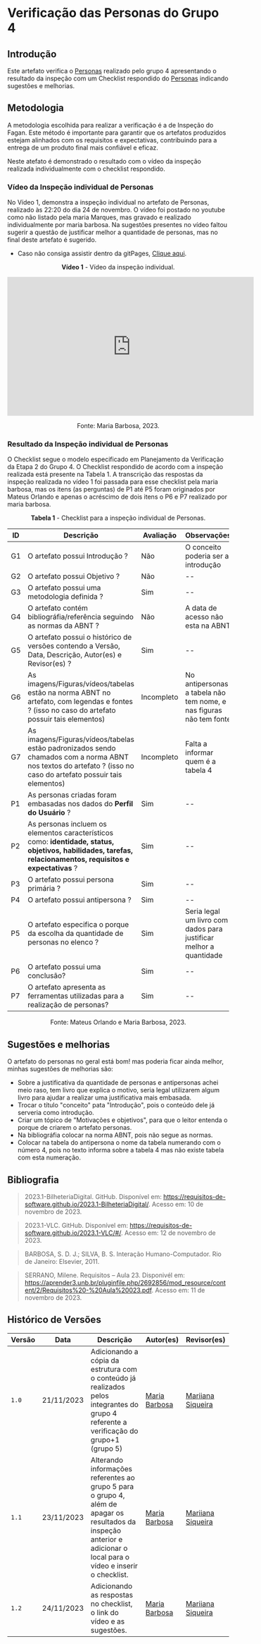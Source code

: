 # Verificação das Personas do Grupo 4

## Introdução

Este artefato verifica o [Personas](https://requisitos-de-software.github.io/2023.2-e-Titulo/elicitacao/Personas/) realizado pelo grupo 4 apresentando o resultado da inspeção com um Checklist respondido do [Personas](https://requisitos-de-software.github.io/2023.2-e-Titulo/elicitacao/Personas/) indicando sugestões e melhorias. 

## Metodologia

A metodologia escolhida para realizar a verificação é a de Inspeção do Fagan. Este método é importante para garantir que os artefatos produzidos estejam alinhados com os requisitos e expectativas, contribuindo para a entrega de um produto final mais confiável e eficaz. 

Neste atefato é demonstrado o resultado com o vídeo da inspeção realizada individualmente com o checklist respondido.

### Vídeo da Inspeção individual de Personas

No Vídeo 1, demonstra a inspeção individual no artefato de Personas, realizado às 22:20 do dia 24 de novembro. O vídeo foi postado no youtube como não listado pela maria Marques, mas gravado e realizado individualmente por maria barbosa. Na sugestões presentes no vídeo faltou sugerir a questão de justificar melhor a quantidade de personas, mas no final deste artefato é sugerido.

- Caso não consiga assistir dentro da gitPages, [Clique aqui](https://youtu.be/HmbARagdXkw).

<center>

**Vídeo 1** - Vídeo da inspeção individual.

<iframe width="560" height="315" src="https://youtu.be/HmbARagdXkw" title="YouTube video player" frameborder="0" allow="accelerometer; autoplay; clipboard-write; encrypted-media; gyroscope; picture-in-picture; web-share" allowfullscreen></iframe>

Fonte: Maria Barbosa, 2023.

</center>

### Resultado da Inspeção individual de Personas

O Checklist segue o modelo especificado em Planejamento da Verificação da Etapa 2 do Grupo 4. O Checklist respondido de acordo com a inspeção realizada está presente na Tabela 1.  A transcrição das respostas da inspeção realizada no vídeo 1 foi passada para esse checklist pela maria barbosa, mas os itens (as perguntas) de P1 até P5 foram originados por Mateus Orlando e apenas o acréscimo de dois itens o P6 e P7 realizado por maria barbosa.

<center>

**Tabela 1** - Checklist para a inspeção individual de Personas.

| ID | Descrição | Avaliação | Observações |
| ---| -------- | --------- | ------------ |
| G1  | O artefato possui Introdução ? | Não | O conceito poderia ser a introdução |
| G2  | O artefato possui Objetivo ? | Não | -- |
| G3  | O artefato possui uma metodologia definida ? | Sim | -- |
| G4  | O artefato contém bibliográfia/referência seguindo as normas da ABNT ? | Não | A data de acesso não esta na ABNT |
| G5  | O artefato possui o histórico de versões contendo a Versão, Data, Descrição, Autor(es) e Revisor(es) ? | Sim | -- |
| G6  | As imagens/Figuras/vídeos/tabelas estão na norma ABNT no artefato, com legendas e fontes ? (isso no caso do artefato possuir tais elementos) | Incompleto | No antipersonas a tabela não tem nome, e nas figuras não tem fonte |
| G7  | As imagens/Figuras/vídeos/tabelas estão padronizados sendo chamados com a norma ABNT nos textos do artefato ? (isso no caso do artefato possuir tais elementos) | Incompleto | Falta a informar quem é a tabela 4 |
| P1 | As personas criadas foram embasadas nos dados do **Perfil do Usuário** ? | Sim | -- |
| P2 | As personas incluem os elementos característicos como: **identidade, status, objetivos, habilidades, tarefas, relacionamentos, requisitos e expectativas** ? | Sim | -- |
| P3 | O artefato possui persona primária ? | Sim | -- |
| P4 | O artefato possui antipersona ? | Sim | -- |
| P5 | O artefato especifica o porque da escolha da quantidade de personas no elenco ?  | Sim | Seria legal um livro com dados para justificar melhor a quantidade |
| P6 | O artefato possui uma conclusão?  | Sim | -- |
| P7 | O artefato apresenta as ferramentas utilizadas para a realização de personas? | Sim | -- |

Fonte: Mateus Orlando e Maria Barbosa, 2023.

</center>

## Sugestões e melhorias

O artefato do personas no geral está bom! mas poderia ficar ainda melhor, minhas sugestões de melhorias são:

- Sobre a justificativa da quantidade de personas e antipersonas achei meio raso, tem livro que explica o motivo, seria legal utilizarem algum livro para ajudar a realizar uma justificativa mais embasada.
- Trocar o título "conceito" pata "Introdução", pois o conteúdo dele já serveria como introdução.
- Criar um tópico de "Motivações e objetivos", para que o leitor entenda o porque de criarem o artefato personas.
- Na bibliográfia colocar na norma ABNT, pois não segue as normas.
- Colocar na tabela do antipersona o nome da tabela numerando com o número 4, pois no texto informa sobre a tabela 4 mas não existe tabela com esta numeração.


## Bibliografia

> 2023.1-BilheteriaDigital. GitHub. Disponível em: https://requisitos-de-software.github.io/2023.1-BilheteriaDigital/. Acesso em: 10 de novembro de 2023.

> 2023.1-VLC. GitHub. Disponível em: https://requisitos-de-software.github.io/2023.1-VLC/#/. Acesso em: 12 de novembro de 2023.

> BARBOSA, S. D. J.; SILVA, B. S. Interação Humano-Computador. Rio de Janeiro: Elsevier, 2011.

> SERRANO, Milene. Requisitos – Aula 23. Disponivél em: https://aprender3.unb.br/pluginfile.php/2692856/mod_resource/content/2/Requisitos%20-%20Aula%20023.pdf. Acesso em: 11 de novembro de 2023.

## Histórico de Versões

| Versão | Data       | Descrição   | Autor(es)   | Revisor(es) |
| ------ | ---------- | ----------- | ------------ | ---------- |
| `1.0`  | 21/11/2023 | Adicionando a cópia da estrutura com o conteúdo já realizados pelos integrantes do grupo 4 referente a verificação do grupo+1 (grupo 5) | [Maria Barbosa](https://github.com/Madu01) |  [Mariiana Siqueira](https://github.com/Maryyscreuza) |
| `1.1`  | 23/11/2023 | Alterando informações referentes ao grupo 5 para o grupo 4, além de apagar os resultados da inspeção anterior e adicionar o local para o vídeo e inserir o checklist. | [Maria Barbosa](https://github.com/Madu01) |  [Mariiana Siqueira](https://github.com/Maryyscreuza) |
| `1.2`  | 24/11/2023 | Adicionando as respostas no checklist, o link do vídeo e as sugestões. | [Maria Barbosa](https://github.com/Madu01) |  [Mariiana Siqueira](https://github.com/Maryyscreuza) |
